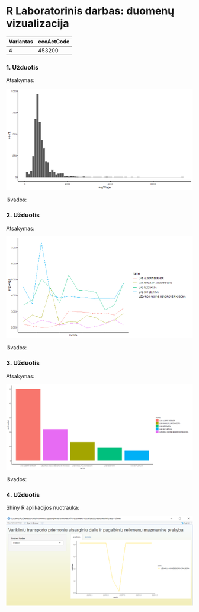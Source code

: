 # R Laboratorinis darbas: duomenų vizualizacija

| Variantas | ecoActCode |
|------------- | ------------- |
|4   | 453200 |

### 1. Užduotis

Atsakymas:

![histograma](img/1uzduotis.png)

Išvados:

### 2. Užduotis

Atsakymas:

![atlyginimai](img/2uzduotis.png)

Išvados:


### 3. Užduotis

Atsakymas:

![apdraustieji](img/3uzduotis.png)

Išvados:


### 4. Užduotis

Shiny R aplikacijos nuotrauka:

![shiny app](img/shiny.png)